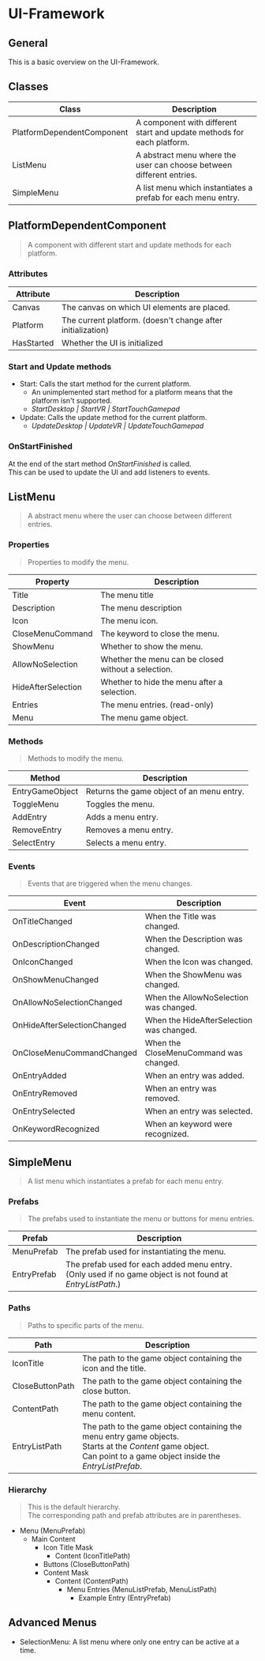 ﻿# UI-Framework

## General
This is a basic overview on the UI-Framework.

## Classes
| Class                      | Description                                                            |
|----------------------------|------------------------------------------------------------------------|
| PlatformDependentComponent | A component with different start and update methods for each platform. |
| ListMenu                   | A abstract menu where the user can choose between different entries.   |
| SimpleMenu                 | A list menu which instantiates a prefab for each menu entry.           |

## PlatformDependentComponent
> A component with different start and update methods for each platform.

### Attributes
| Attribute | Description                                                 |
|-----------|-------------------------------------------------------------|
| Canvas    | The canvas on which UI elements are placed.                 |
| Platform  | The current platform. (doesn't change after initialization) |
| HasStarted | Whether the UI is initialized |

### Start and Update methods
* Start: Calls the start method for the current platform.
  * An unimplemented start method for a platform means that the platform isn't supported.
  * *StartDesktop | StartVR | StartTouchGamepad*
* Update: Calls the update method for the current platform.
  * *UpdateDesktop | UpdateVR | UpdateTouchGamepad*

### OnStartFinished
At the end of the start method *OnStartFinished* is called.<br/>
This can be used to update the UI and add listeners to events.

## ListMenu
> A abstract menu where the user can choose between different entries.

### Properties
> Properties to modify the menu.

| Property           | Description                                         |
|--------------------|-----------------------------------------------------|
| Title              | The menu title                                      |
| Description        | The menu description                                |
| Icon               | The menu icon.                                      |
| CloseMenuCommand   | The keyword to close the menu.                      |
| ShowMenu           | Whether to show the menu.                           |
| AllowNoSelection   | Whether the menu can be closed without a selection. |
| HideAfterSelection | Whether to hide the menu after a selection.         |
| Entries            | The menu entries. (read-only)                       |
| Menu               | The menu game object.                               |

### Methods
> Methods to modify the menu.

| Method          | Description                               |
|-----------------|-------------------------------------------|
| EntryGameObject | Returns the game object of an menu entry. |
| ToggleMenu      | Toggles the menu.                         |
| AddEntry        | Adds a menu entry.                        |
| RemoveEntry     | Removes a menu entry.                     |
| SelectEntry     | Selects a menu entry.                     |

### Events
> Events that are triggered when the menu changes.

| Event                       | Description                              |
|-----------------------------|------------------------------------------|
| OnTitleChanged              | When the Title was changed.              |
| OnDescriptionChanged        | When the Description was changed.        |
| OnIconChanged               | When the Icon was changed.               |
| OnShowMenuChanged           | When the ShowMenu was changed.           |
| OnAllowNoSelectionChanged   | When the AllowNoSelection was changed.   |
| OnHideAfterSelectionChanged | When the HideAfterSelection was changed. |
| OnCloseMenuCommandChanged   | When the CloseMenuCommand was changed.   |
| OnEntryAdded                | When an entry was added.                 |
| OnEntryRemoved              | When an entry was removed.               |
| OnEntrySelected             | When an entry was selected.              |
| OnKeywordRecognized         | When an keyword were recognized.         |

## SimpleMenu
> A list menu which instantiates a prefab for each menu entry.

### Prefabs
> The prefabs used to instantiate the menu or buttons for menu entries.

| Prefab      | Description                                                                                                    |
|-------------|----------------------------------------------------------------------------------------------------------------|
| MenuPrefab  | The prefab used for instantiating the menu.                                                                    |
| EntryPrefab | The prefab used for each added menu entry. <br> (Only used if no game object is not found at *EntryListPath*.) |

### Paths
> Paths to specific parts of the menu.

| Path            | Description                                                                                                                                                             |
|-----------------|-------------------------------------------------------------------------------------------------------------------------------------------------------------------------|
| IconTitle       | The path to the game object containing the icon and the title.                                                                                                          |
| CloseButtonPath | The path to the game object containing the close button.                                                                                                                |
| ContentPath     | The path to the game object containing the menu content.                                                                                                                |
| EntryListPath   | The path to the game object containing the menu entry game objects.<br>Starts at the *Content* game object.<br>Can point to a game object inside the *EntryListPrefab*. |

### Hierarchy
> This is the default hierarchy.<br>
> The corresponding path and prefab attributes are in parentheses.

* Menu (MenuPrefab)
  * Main Content
    * Icon Title Mask
      * Content (IconTitlePath)
    * Buttons (CloseButtonPath)
    * Content Mask
      * Content (ContentPath)
        * Menu Entries (MenuListPrefab, MenuListPath)
          * Example Entry (EntryPrefab)

## Advanced Menus
* SelectionMenu: A list menu where only one entry can be active at a time.
